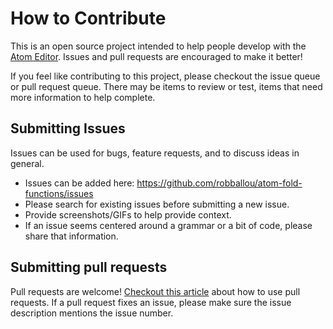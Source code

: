 # How to Contribute

This is an open source project intended to help people develop with the [Atom Editor](http://atom.io). Issues and pull requests are encouraged to make it better!

If you feel like contributing to this project, please checkout the issue queue or pull request queue. There may be items to review or test, items that need more information to help complete.

## Submitting Issues

Issues can be used for bugs, feature requests, and to discuss ideas in general.

* Issues can be added here: https://github.com/robballou/atom-fold-functions/issues
* Please search for existing issues before submitting a new issue.
* Provide screenshots/GIFs to help provide context.
* If an issue seems centered around a grammar or a bit of code, please share that information.

## Submitting pull requests

Pull requests are welcome! [Checkout this article](https://help.github.com/articles/using-pull-requests/) about how to use pull requests. If a pull request fixes an issue, please make sure the issue description mentions the issue number.
